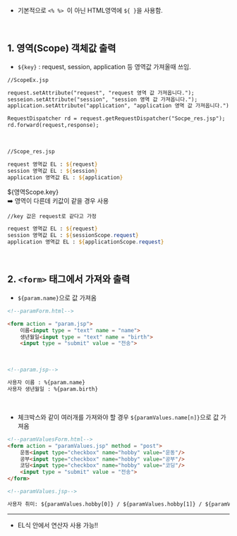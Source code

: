 * 기본적으로 ``<% %> ``이 아닌 HTML영역에 ``${ }``을 사용함.

<br>

## 1. 영역(Scope) 객체값 출력

* ``${key}`` : request, session, application 등 영역값 가져올때 쓰임.

```jsp
//ScopeEx.jsp

request.setAttribute("request", "request 영역 값 가져옵니다.");
sesseion.setAttribute("session", "session 영역 값 가져옵니다.");
application.setAttribute("application", "application 영역 값 가져옵니다.");

RequestDispatcher rd = request.getRequestDispatcher("Socpe_res.jsp");
rd.forward(request,response);
```

<br>

```jsp
//Scope_res.jsp

request 영역값 EL : ${request}
session 영역값 EL : ${session}
application 영역값 EL : ${application}
```

${영역Scope.key}<br>
➡️ 영역이 다른데 키값이 같을 경우 사용<br>

```jsp
//key 값은 request로 같다고 가정

request 영역값 EL : ${request} 
session 영역값 EL : ${sessionScope.request} 
application 영역값 EL : ${applicationScope.request} 
```

<br>

## 2. ``<form>`` 태그에서 가져와 출력

* ``${param.name}``으로 값 가져옴

```html
<!--paramForm.html-->

<form action = "param.jsp">
    이름<input type = "text" name = "name">
    생년월일<input type = "text" name = "birth">
    <input type = "submit" value = "전송">
```
<br>

```html
<!--param.jsp-->

사용자 이름 : %{param.name}
사용자 생년월일 : %{param.birth}
```

<br>

* 체크박스와 같이 여러개를 가져와야 할 경우 ``${paramValues.name[n]}``으로 값 가져옴

```html
<!--paramValuesForm.html-->
<form action = "paramValues.jsp" method = "post">
    운동<input type="checkbox" name="hobby" value="운동"/>
    공부<input type="checkbox" name="hobby" value="공부"/>
    코딩<input type="checkbox" name="hobby" value="코딩"/>
    <input type = "submit" value = "전송">
</form>
```

```html
<!--paramValues.jsp-->

사용자 취미: ${paramValues.hobby[0]} / ${paramValues.hobby[1]} / ${paramValues.hobby[2]}
```

---

* EL식 안에서 연산자 사용 가능!!